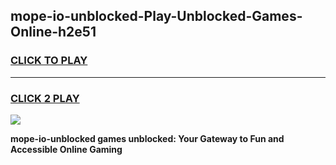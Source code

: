 
## mope-io-unblocked-Play-Unblocked-Games-Online-h2e51
<h3>
<a href="https://premium76.site?title=mope-io-unblocked&ref=25A">CLICK TO PLAY</a></h3>
<hr>

<h3>
<a href="https://premium76.site?title=mope-io-unblocked&ref=25A">CLICK 2 PLAY</a>
  
</h3>

<a href="https://premium76.site?title=mope-io-unblocked&ref=25A"><img src="https://clearcache.store/games.png"></a>


**mope-io-unblocked games unblocked: Your Gateway to Fun and Accessible Online Gaming**
